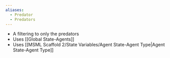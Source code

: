```yaml
---
aliases:
  - Predator
  - Predators
---
```

- A filtering to only the predators
- Uses [[Global State-Agents]]
- Uses [[MSML Scaffold 2/State Variables/Agent State-Agent Type|Agent State-Agent Type]]